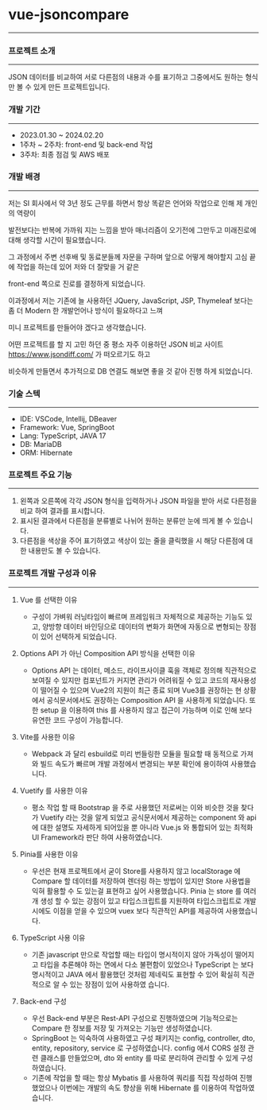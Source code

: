 # vue-jsoncompare
---


### 프로젝트 소개
---
JSON 데이터를 비교하여 서로 다른점의 내용과 수를 표기하고 그중에서도 원하는 형식만 볼 수 있게 만든 프로젝트입니다.


### 개발 기간
---
* 2023.01.30 ~ 2024.02.20
* 1주차 ~ 2주차: front-end 및 back-end 작업
* 3주차: 최종 점검 및 AWS 배포

### 개발 배경
---
저는 SI 회사에서 약 3년 정도 근무를 하면서 항상 똑같은 언어와 작업으로 인해 제 개인의 역량이

발전보다는 반복에 가까워 지는 느낌을 받아 매너리즘이 오기전에 그만두고 미래진로에 대해 생각할 시간이 필요했습니다.

그 과정에서 주변 선후배 및 동료분들께 자문을 구하며 앞으로 어떻게 해야할지 고심 끝에 작업을 하는데 있어 저와 더 잘맞을 거 같은

front-end 쪽으로 진로를 결정하게 되었습니다.

이과정에서 저는 기존에 늘 사용하던 JQuery, JavaScript, JSP, Thymeleaf 보다는 좀 더 Modern 한 개발언어나 방식이 필요하다고 느껴

미니 프로젝트를 만들어야 겠다고 생각했습니다.

어떤 프로젝트를 할 지 고민 하던 중 평소 자주 이용하던 JSON 비교 사이트 <https://www.jsondiff.com/> 가 떠오르기도 하고

비슷하게 만들면서 추가적으로 DB 연결도 해보면 좋을 것 같아 진행 하게 되었습니다.

### 기술 스텍
---
* IDE: VSCode, Intellij, DBeaver
* Framework: Vue, SpringBoot
* Lang: TypeScript, JAVA 17
* DB: MariaDB
* ORM: Hibernate

### 프로젝트 주요 기능
---
1. 왼쪽과 오른쪽에 각각 JSON 형식을 입력하거나 JSON 파일을 받아 서로 다른점을 비교 하여 결과를 표시합니다.
3. 표시된 결과에서 다른점을 분류별로 나뉘어 원하는 분류만 눈에 띄게 볼 수 있습니다.
4. 다른점을 색상을 주어 표기하였고 색상이 있는 줄을 클릭했을 시 해당 다른점에 대한 내용만도 볼 수 있습니다.

### 프로젝트 개발 구성과 이유
---
1. Vue 를 선택한 이유
   - 구성이 가벼워 러닝타임이 빠르며 프레임워크 자체적으로 제공하는 기능도 있고, 양방향 데이터 바인딩으로 데이터의 변화가
     화면에 자동으로 변형되는 장점이 있어 선택하게 되었습니다.

2. Options API 가 아닌 Composition API 방식을 선택한 이유
   - Options API 는 데이터, 메소드, 라이프사이클 훅을 객체로 정의해 직관적으로 보여질 수 있지만 컴포넌트가 커지면 관리가
     어려워질 수 있고 코드의 재사용성이 떨어질 수 있으며 Vue2의 지원이 최근 종료 되며 Vue3를 권장하는 현 상황에서
     공식문서에서도 권장하는 Composition API 을 사용하게 되었습니다. 또한 setup 을 이용하여 this 를 사용하지 않고 접근이 가능하며
     이로 인해 보다 유연한 코드 구성이 가능합니다.

3. Vite를 사용한 이유
   - Webpack 과 달리 esbuild로 미리 번들링한 모듈을 필요할 때 동적으로 가져와 빌드 속도가 빠르며
     개발 과정에서 변경되는 부분 확인에 용이하여 사용했습니다.

4. Vuetify 를 사용한 이유
   - 평소 작업 할 때 Bootstrap 을 주로 사용했던 저로써는 이와 비슷한 것을 찾다가 Vuetify 라는 것을 알게 되었고
     공식문서에서 제공하는 component 와 api 에 대한 설명도 자세하게 되어있을 뿐 아니라 Vue.js 와 통합되어 있는 최적화 UI Framework라
     판단 하여 사용하였습니다.

5. Pinia를 사용한 이유
   - 우선은 현재 프로젝트에서 굳이 Store를 사용하지 않고 localStorage 에 Compare 할 데이터를 저장하여 렌더링 하는 방법이 있지만
     Store 사용법을 익혀 활용할 수 도 있는걸 표현하고 싶어 사용했습니다.
     Pinia 는 store 를 여러개 생성 할 수 있는 강점이 있고 타입스크립트를 지원하여 타입스크립트로 개발시에도 이점을 얻을 수 있으며
     vuex 보다 직관적인 API를 제공하여 사용했습니다.

6. TypeScript 사용 이유
   - 기존 javascript 만으로 작업할 때는 타입이 명시적이지 않아 가독성이 떨어지고 타입을 추론해야 하는 면에서 다소 불편함이 있었으나
     TypeScript 는 보다 명시적이고 JAVA 에서 활용했던 것처럼 제네릭도 표현할 수 있어 확실히 직관적으로 알 수 있는 장점이 있어 사용하였
     습니다.

7. Back-end 구성
   - 우선 Back-end 부분은 Rest-API 구성으로 진행하였으며 기능적으로는 Compare 한 정보를 저장 및 가져오는 기능만 생성하였습니다.
   - SpringBoot 는 익숙하여 사용하였고 구성 패키지는 config, controller, dto, entity, repository, service 로 구성하였습니다.
     config 에서 CORS 설정 관련 클래스를 만들었으며, dto 와 entity 를 따로 분리하여 관리할 수 있게 구성하였습니다.
   - 기존에 작업을 할 때는 항상 Mybatis 를 사용하여 쿼리를 직접 작성하여 진행했었으나 이번에는 개발의 속도 향상을 위해
     Hibernate 를 이용하여 작업하였습니다.
     

  
 
